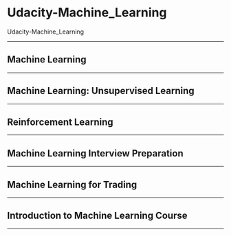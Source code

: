 # Udacity-Machine_Learning
Udacity-Machine_Learning



-------

## Machine Learning

-------


## Machine Learning: Unsupervised Learning


-------


## Reinforcement Learning



-------



## Machine Learning Interview Preparation




-------


## Machine Learning for Trading





-------

## Introduction to Machine Learning Course



--------


